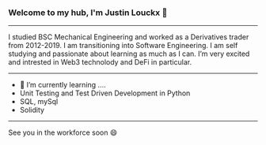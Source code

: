 ### Welcome to my hub, I'm Justin Louckx 👋
__________________________________

I studied BSC Mechanical Engineering and worked as a Derivatives trader from 2012-2019. I am transitioning into Software Engineering. I am self studying and passionate about learning as much as I can. I’m very excited and intrested in Web3 technolody and DeFi in particular. 
______________________

- 🌱 I’m currently learning ....
-  Unit Testing and Test Driven Development in Python
- SQL, mySql
- Solidity
__________________________________

See you in the workforce soon 😄


<!--
**JustinZorch/JustinZorch** is a ✨ _special_ ✨ repository because its `README.md` (this file) appears on your GitHub profile.

<img height="180em" src="https://github-readme-stats.vercel.app/api?username=JustinZorch&show_icons=true&hide_border=true&&count_private=true&include_all_commits=true" />

Here are some ideas to get you started:

- 🔭 I’m currently working on ...
- 🌱 I’m currently learning ...
- 👯 I’m looking to collaborate on ...
- 🤔 I’m looking for help with ...
- 💬 Ask me about ...
- 📫 How to reach me: ...
- 😄 Pronouns: ...
- ⚡ Fun fact: ...
-->
